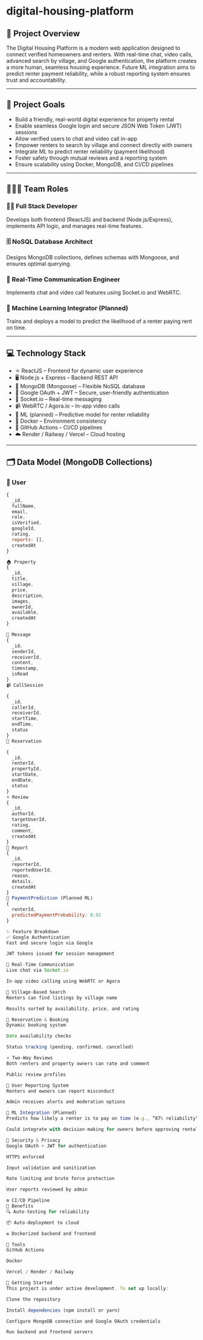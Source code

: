 # digital-housing-platform

## 📌 Project Overview
The Digital Housing Platform is a modern web application designed to connect verified homeowners and renters. With real-time chat, video calls, advanced search by village, and Google authentication, the platform creates a more human, seamless housing experience. Future ML integration aims to predict renter payment reliability, while a robust reporting system ensures trust and accountability.

---

## 🎯 Project Goals
- Build a friendly, real-world digital experience for property rental  
- Enable seamless Google login and secure JSON Web Token (JWT) sessions  
- Allow verified users to chat and video call in-app  
- Empower renters to search by village and connect directly with owners  
- Integrate ML to predict renter reliability (payment likelihood)  
- Foster safety through mutual reviews and a reporting system  
- Ensure scalability using Docker, MongoDB, and CI/CD pipelines  

---

## 🧑‍🤝‍🧑 Team Roles

### 👨‍💻 Full Stack Developer  
Develops both frontend (ReactJS) and backend (Node.js/Express), implements API logic, and manages real-time features.

### 🗄️ NoSQL Database Architect  
Designs MongoDB collections, defines schemas with Mongoose, and ensures optimal querying.

### 🎥 Real-Time Communication Engineer  
Implements chat and video call features using Socket.io and WebRTC.

### 🤖 Machine Learning Integrator (Planned)  
Trains and deploys a model to predict the likelihood of a renter paying rent on time.

---

## 💻 Technology Stack
- ⚛️ ReactJS – Frontend for dynamic user experience  
- 🖥️ Node.js + Express – Backend REST API  
- 🍃 MongoDB (Mongoose) – Flexible NoSQL database  
- 🔐 Google OAuth + JWT – Secure, user-friendly authentication  
- 📡 Socket.io – Real-time messaging  
- 📹 WebRTC / Agora.io – In-app video calls  
- 🧠 ML (planned) – Predictive model for renter reliability  
- 🐳 Docker – Environment consistency  
- 🚀 GitHub Actions – CI/CD pipelines  
- ☁️ Render / Railway / Vercel – Cloud hosting  

---

## 🗂️ Data Model (MongoDB Collections)

### 👤 User
```js
{
  _id,
  fullName,
  email,
  role,
  isVerified,
  googleId,
  rating,
  reports: [],
  createdAt
}

🏠 Property
{
  _id,
  title,
  village,
  price,
  description,
  images,
  ownerId,
  available,
  createdAt
}

💬 Message
{
  _id,
  senderId,
  receiverId,
  content,
  timestamp,
  isRead
}
📹 CallSession

{
  _id,
  callerId,
  receiverId,
  startTime,
  endTime,
  status
}
📅 Reservation

{
  _id,
  renterId,
  propertyId,
  startDate,
  endDate,
  status
}
⭐ Review
{
  _id,
  authorId,
  targetUserId,
  rating,
  comment,
  createdAt
}
🚩 Report
{
  _id,
  reporterId,
  reportedUserId,
  reason,
  details,
  createdAt
}
🔮 PaymentPrediction (Planned ML)
{
  renterId,
  predictedPaymentProbability: 0.92
}

✨ Feature Breakdown
✅ Google Authentication
Fast and secure login via Google

JWT tokens issued for session management

💬 Real-Time Communication
Live chat via Socket.io

In-app video calling using WebRTC or Agora

📍 Village-Based Search
Renters can find listings by village name

Results sorted by availability, price, and rating

📅 Reservation & Booking
Dynamic booking system

Date availability checks

Status tracking (pending, confirmed, cancelled)

⭐ Two-Way Reviews
Both renters and property owners can rate and comment

Public review profiles

🚩 User Reporting System
Renters and owners can report misconduct

Admin receives alerts and moderation options

🤖 ML Integration (Planned)
Predicts how likely a renter is to pay on time (e.g., “87% reliability”)

Could integrate with decision-making for owners before approving rentals

🔐 Security & Privacy
Google OAuth + JWT for authentication

HTTPS enforced

Input validation and sanitization

Rate limiting and brute force protection

User reports reviewed by admin

⚙️ CI/CD Pipeline
📌 Benefits
🔍 Auto-testing for reliability

📦 Auto-deployment to cloud

♻️ Dockerized backend and frontend

🧰 Tools
GitHub Actions

Docker

Vercel / Render / Railway

🚀 Getting Started
This project is under active development. To set up locally:

Clone the repository

Install dependencies (npm install or yarn)

Configure MongoDB connection and Google OAuth credentials

Run backend and frontend servers